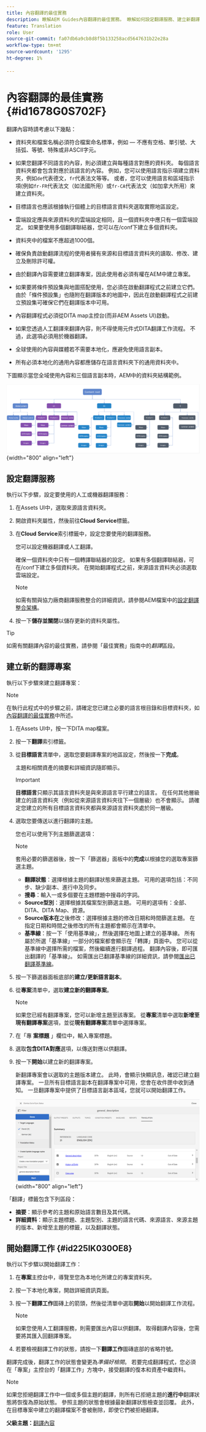 ```yaml
---
title: 內容翻譯的最佳實務
description: 瞭解AEM Guides內容翻譯的最佳實務。 瞭解如何設定翻譯服務、建立新翻譯專案及啟動翻譯工作。
feature: Translation
role: User
source-git-commit: fa07db6a9cb8d8f5b133258acd5647631b22e28a
workflow-type: tm+mt
source-wordcount: '1295'
ht-degree: 1%

---
```


# 內容翻譯的最佳實務 {#id1678G0S702F}

翻譯內容時請考慮以下幾點：

- 資料夾和檔案名稱必須符合檔案命名標準，例如 — 不應有空格、單引號、大括弧、等號、特殊或非ASCII字元。

- 如果您翻譯不同語言的內容，則必須建立與每種語言對應的資料夾。 每個語言資料夾都會包含對應於該語言的內容。 例如，您可以使用語言指示項建立資料夾，例如`de`代表德文，`fr`代表法文等等。 或者，您可以使用語言和區域指示項(例如`fr-FR`代表法文（如法國所用）或`fr-CA`代表法文（如加拿大所用）來建立資料夾。
- 目標語言也應該根據執行個體上的目標語言資料夾選取實際地區設定。
- 雲端設定應與來源資料夾的雲端設定相同，且一個資料夾中應只有一個雲端設定。 如果要使用多個翻譯聯結器，您可以在/conf下建立多個資料夾。
- 資料夾中的檔案不應超過1000個。
- 確保負責啟動翻譯流程的使用者擁有來源和目標語言資料夾的讀取、修改、建立及刪除許可權。
- 由於翻譯內容需要建立翻譯專案，因此使用者必須有權在AEM中建立專案。
- 如果要將條件預設集與地圖搭配使用，您必須在啟動翻譯程式之前建立它們。 由於「條件預設集」也隨附在翻譯版本的地圖中，因此在啟動翻譯程式之前建立預設集可確保它們在翻譯版本中可用。
- 內容翻譯程式必須從DITA map主控台(而非AEM Assets UI)啟動。
- 如果您透過人工翻譯來翻譯內容，則不得使用元件式DITA翻譯工作流程。 不過，此選項必須用於機器翻譯。
- 全球使用的內容與媒體若不需要本地化，應避免使用語言副本。
- 所有必須本地化的通用內容都應儲存在語言資料夾下的通用資料夾中。

下圖顯示當您全域使用內容和三個語言副本時，AEM中的資料夾結構範例。

![](images/aem-directory_structure.png){width="800" align="left"}

## 設定翻譯服務

執行以下步驟，設定要使用的人工或機器翻譯服務：

1. 在Assets UI中，選取來源語言資料夾。

1. 開啟資料夾屬性，然後前往&#x200B;**Cloud Service**&#x200B;標籤。

1. 在&#x200B;**Cloud Service**&#x200B;索引標籤中，設定您要使用的翻譯服務。

   您可以設定機器翻譯或人工翻譯。

   確保一個資料夾中只有一個轉譯聯結器的設定。 如果有多個翻譯聯結器，可在/conf下建立多個資料夾。 在開始翻譯程式之前，來源語言資料夾必須選取雲端設定。

   >[!NOTE]
   >
   > 如需有關與協力廠商翻譯服務整合的詳細資訊，請參閱AEM檔案中的[設定翻譯整合架構](https://experienceleague.adobe.com/docs/experience-manager-cloud-service/sites/administering/reusing-content/translation/integration-framework.html?lang=en)。

1. 按一下&#x200B;**儲存並關閉**&#x200B;以儲存更新的資料夾屬性。


>[!TIP]
>
> 如需有關翻譯內容的最佳實務，請參閱「最佳實務」指南中的&#x200B;*翻譯*&#x200B;區段。

## 建立新的翻譯專案

執行以下步驟來建立翻譯專案：

>[!NOTE]
>
> 在執行此程式中的步驟之前，請確定您已建立必要的語言根目錄和目標資料夾，如[內容翻譯的最佳實務](#id1678G0S702F)中所述。

1. 在Assets UI中，按一下DITA map檔案。

1. 按一下&#x200B;**翻譯**&#x200B;索引標籤。

1. 從&#x200B;**目標語言**&#x200B;清單中，選取您要翻譯專案的地區設定，然後按一下&#x200B;**完成**。

   主題和相關資產的摘要和詳細資訊隨即顯示。

   >[!IMPORTANT]
   >
   > **目標語言**&#x200B;只顯示其語言資料夾是與來源語言平行建立的語言。 在任何其他層級建立的語言資料夾（例如從來源語言資料夾往下一個層級）也不會顯示。 請確定您建立的所有目標語言資料夾都與來源語言資料夾處於同一層級。

1. 選取您要傳送以進行翻譯的主題。

   您也可以使用下列主題篩選選項：

   >[!NOTE]
   >
   > 套用必要的篩選器後，按一下「篩選器」面板中的&#x200B;**完成**&#x200B;以根據您的選取專案篩選主題。

   - **翻譯狀態**：選擇根據主題的翻譯狀態來篩選主題。 可用的選項包括：不同步、缺少副本、進行中及同步。
   - **搜尋**：輸入一或多個要在主題標題中搜尋的字詞。
   - **Source型別**：選擇根據其檔案型別篩選主題。 可用的選項有：全部、DITA、DITA Map、資源。
   - **Source版本在**&#x200B;之後修改：選擇根據主題的修改日期和時間篩選主題。 在指定日期和時間之後修改的所有主題都會顯示在清單中。
   - **基準線**：按一下「使用基準線」，然後選擇在地圖上建立的基準線。 所有屬於所選「基準線」一部分的檔案都會顯示在「轉譯」頁面中。 您可以從基準線中選擇所需的檔案，然後繼續進行翻譯過程。 翻譯內容後，即可匯出翻譯的「基準線」。 如需匯出已翻譯基準線的詳細資訊，請參閱[匯出已翻譯基準線](generate-output-use-baseline-for-publishing.md#id196SE600GHS)。
1. 按一下篩選器面板底部的&#x200B;**建立/更新語言副本**。

1. 從&#x200B;**專案**&#x200B;清單中，選取&#x200B;**建立新的翻譯專案**。

   >[!NOTE]
   >
   > 如果您已經有翻譯專案，您可以新增主題至該專案。 從&#x200B;**專案**&#x200B;清單中選取&#x200B;**新增至現有翻譯專案**&#x200B;選項，並從&#x200B;**現有翻譯專案**&#x200B;清單中選擇專案。

1. 在「專 **案標題** 」欄位中，輸入專案標題。

1. 選取&#x200B;**包含DITA對應**&#x200B;選項，以傳送對應以供翻譯。
1. 按一下&#x200B;**開始**&#x200B;以建立新的翻譯專案。

   新翻譯專案會以選取的主題版本建立。 此時，會顯示快顯訊息，確認已建立翻譯專案。 一旦所有目標語言副本在翻譯專案中可用，您會在收件匣中收到通知。 一旦翻譯專案中提供了目標語言副本區域，您就可以開始翻譯工作。

   ![](images/status-translation-uuid.png){width="800" align="left"}


「翻譯」標籤包含下列區段：

- **摘要**：顯示參考的主題和原始語言數目及其代碼。
- **詳細資料**：顯示主題標題、主題型別、主題的語言代碼、來源語言、來源主題的版本、新增至主題的標籤，以及翻譯狀態。




## 開始翻譯工作 {#id225IK030OE8}

執行以下步驟以開始翻譯工作：

1. 在&#x200B;**專案**&#x200B;主控台中，導覽至您為本地化所建立的專案資料夾。

1. 按一下本地化專案，開啟詳細資訊頁面。

1. 按一下&#x200B;**翻譯工作**&#x200B;圖磚上的箭頭，然後從清單中選取&#x200B;**開始**&#x200B;以開始翻譯工作流程。

   >[!NOTE]
   >
   > 如果您使用人工翻譯服務，則需要匯出內容以供翻譯。 取得翻譯內容後，您需要將其匯入回翻譯專案。

1. 若要檢視翻譯工作的狀態，請按一下&#x200B;**翻譯工作**&#x200B;圖磚底部的省略符號。


翻譯完成後，翻譯工作的狀態會變更為&#x200B;*準備好檢閱*。 若要完成翻譯程式，您必須在「專案」主控台的「翻譯工作」方塊中，接受翻譯的復本和資產中繼資料。

>[!NOTE]
>
> 如果您拒絕翻譯工作中一個或多個主題的翻譯，則所有已拒絕主題的&#x200B;**進行中**&#x200B;翻譯狀態將恢復為原始狀態。 參照主題的狀態會根據最新翻譯狀態檢查並回覆。 此外，在目標專案中建立的翻譯檔案不會被刪除，即使它們被拒絕翻譯。

**父級主題：**[&#x200B;翻譯內容](translation.md)
